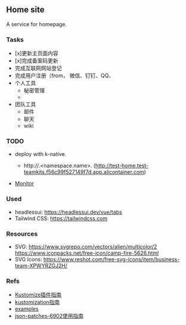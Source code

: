 ## Home site
A service for homepage.

### Tasks
* [x]更新主页面内容
* [x]完成备案码更新
* 完成互联网网站登记
* 完成用户注册（from， 微信、钉钉、QQ、
* 个人工具
  + 秘密管理
  + 
* 团队工具
  + 邮件
  + 聊天
  + wiki


### TODO
* deploy with k-native.
  + http://<service-name>.<namespace.name>.<YOUR-KNative-Gateway-DomainName>
    (http://test-home.test-teamkits.f56c99f527149f7d.app.alicontainer.com)

* [Monitor](https://amplify.nginx.com/docs)

### Used
* headlessui: https://headlessui.dev/vue/tabs
* Tailwind CSS: https://tailwindcss.com

### Resources
* SVG: https://www.svgrepo.com/vectors/alien/multicolor/2
    https://www.iconpacks.net/free-icon/camp-fire-5626.html
* SVG Icons: https://www.reshot.com/free-svg-icons/item/business-team-XPWYRZGJ2H/

### Refs
* [Kustomize插件指南](https://www.bookstack.cn/read/kubernetes-kubectl-zh/4fd01457567d06e1.md)
* [kustomization指南](https://kubernetes.io/zh/docs/tasks/manage-kubernetes-objects/kustomization/)
* [examples](https://github.com/AliyunContainerService/serverless-k8s-examples/tree/master/ingress-alb)
* [json-patches-6902使用指南](https://skryvets.com/blog/2019/05/15/kubernetes-kustomize-json-patches-6902)
